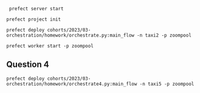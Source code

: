 
```
 prefect server start
 ```

```
prefect project init
```

```
prefect deploy cohorts/2023/03-orchestration/homework/orchestrate.py:main_flow -n taxi2 -p zoompool
```

```
prefect worker start -p zoompool
```

## Question 4


```
prefect deploy cohorts/2023/03-orchestration/homework/orchestrate4.py:main_flow -n taxi5 -p zoompool
```

